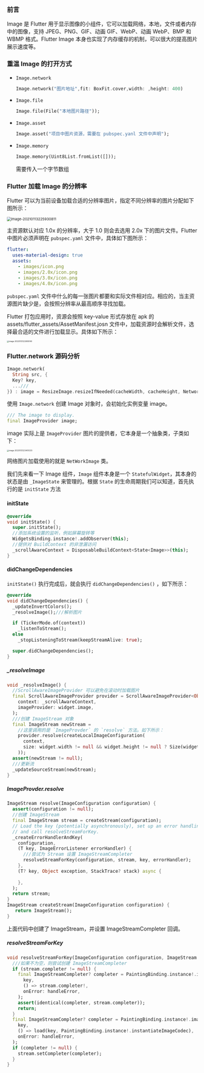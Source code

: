 

### 前言

Image 是 Flutter 用于显示图像的小组件，它可以加载网络，本地，文件或者内存中的图像，支持 JPEG、PNG、GIF、动画 GIF、WebP、动画 WebP、BMP 和 WBMP 格式。Flutter Image 本身也实现了内存缓存的机制，可以很大的提高图片展示速度等。



### 重温 Image 的打开方式

- `Image.network`

  ```dart
  Image.network("图片地址",fit: BoxFit.cover,width: ,height: 400)
  ```

- `Image.file`

  ```dart
  Image.file(File("本地图片路径"));
  ```

- `Image.asset`

  ```dart
  Image.asset("项目中图片资源，需要在 pubspec.yanl 文件中声明");
  ```

- `Image.memory`

  ```dart
  Image.memory(Uint8List.fromList([]));
  ```

  需要传入一个字节数组

### Flutter 加载 Image 的分辨率

Flutter 可以为当前设备加载合适的分辨率图片，指定不同分辨率的图片分配如下图所示：

<img src="https://gitee.com/lvknaginist/pic-go-picure-bed/raw/master/images/20210113225930.png" alt="image-20210113225930811" style="zoom: 67%;" />

主资源默认对应 1.0x 的分辨率，大于 1.0 则会去选用 2.0x 下的图片文件。Flutter 中图片必须声明在 `pubspec.yaml` 文件中，具体如下图所示：

```yaml
flutter:
  uses-material-design: true
  assets:
    - images/icon.png
    - images/2.0x/icon.png
    - images/3.0x/icon.png
    - images/4.0x/icon.png
```

`pubspec.yaml` 文件中什么的每一张图片都要和实际文件相对应。相应的，当主资源图片缺少是，会按照分辨率从最高顺序寻找加载。

Flutter 打包应用时，资源会按照 key-value 形式存放在 apk 的 assets/flutter_assets/AssetManifest.josn 文件中，加载资源时会解析文件，选择最合适的文件进行加载显示。具体如下所示：

<img src="https://gitee.com/lvknaginist/pic-go-picure-bed/raw/master/images/20220121222606.png" alt="image-20220121222606149" style="zoom:33%;" />

### Flutter.network 源码分析

```dart
Image.network(
  String src, {
  Key? key,
  ...///
}) : image = ResizeImage.resizeIfNeeded(cacheWidth, cacheHeight, NetworkImage(src, scale: scale, headers: headers)),;
```

使用 `Image.network` 创建 Image 对象时，会初始化实例变量 image。

```dart
/// The image to display.
final ImageProvider image;
```

image 实际上是 `ImageProvider` 图片的提供者，它本身是一个抽象类，子类如下：

<img src="https://gitee.com/lvknaginist/pic-go-picure-bed/raw/master/images/20220121223405.png" alt="image-20220121223405333" style="zoom:33%;" />

网络图片加载使用的就是 `NetWorkImage` 类。

我们先来看一下 Image 组件，`Image` 组件本身是一个 `StatefulWidget`，其本身的状态是由 `_ImageState` 来管理的。根据 `State` 的生命周期我们可以知道，首先执行的是 `initState` 方法

#### initState

```dart
@override
void initState() {
  super.initState();
  //添加系统设置的监听，例如屏幕旋转等  
  WidgetsBinding.instance!.addObserver(this);
  //提供对 BuildContext 的非泄漏访问
  _scrollAwareContext = DisposableBuildContext<State<Image>>(this);
}
```

#### didChangeDependencies

`initState()` 执行完成后，就会执行  `didChangeDependencies()` ，如下所示：

```dart
@override
void didChangeDependencies() {
  _updateInvertColors();
  _resolveImage();///解析图片

  if (TickerMode.of(context))
    _listenToStream();
  else
    _stopListeningToStream(keepStreamAlive: true);

  super.didChangeDependencies();
}
```

##### _resolveImage

```dart
void _resolveImage() {
  //ScrollAwareImageProvider 可以避免在滚动时加载图片
  final ScrollAwareImageProvider provider = ScrollAwareImageProvider<Object>(
    context: _scrollAwareContext,
    imageProvider: widget.image,
  );
  ///创建 ImageStream 对象  
  final ImageStream newStream =
    //这里调用的是 `ImageProvder` 的 `resolve` 方法。如下所示：
    provider.resolve(createLocalImageConfiguration(
      context,
      size: widget.width != null && widget.height != null ? Size(widget.width!, widget.height!) : null,
    ));
  assert(newStream != null);
  ///更新流  
  _updateSourceStream(newStream);
}
```

##### ImageProvder.resolve

```dart
ImageStream resolve(ImageConfiguration configuration) {
  assert(configuration != null);
  //创建 ImageStream
  final ImageStream stream = createStream(configuration);
  // Load the key (potentially asynchronously), set up an error handling zone,
  // and call resolveStreamForKey.
  _createErrorHandlerAndKey(
    configuration,
    (T key, ImageErrorListener errorHandler) {
      ///尝试为 Stream 设置 ImageStreamCompleter  
      resolveStreamForKey(configuration, stream, key, errorHandler);
    },
    (T? key, Object exception, StackTrace? stack) async {
     
    },
  );
  return stream;
}
ImageStream createStream(ImageConfiguration configuration) {
   return ImageStream();
}
```

上面代码中创建了 ImageStream，并设置 ImageStreamCompleter 回调。

##### resolveStreamForKey

```dart
void resolveStreamForKey(ImageConfiguration configuration, ImageStream stream, T key, ImageErrorListener handleError) {
  ///如果不为空，则尝试创建 ImageStreamCompleter
  if (stream.completer != null) {
    final ImageStreamCompleter? completer = PaintingBinding.instance!.imageCache!.putIfAbsent(
      key,
      () => stream.completer!,
      onError: handleError,
    );
    assert(identical(completer, stream.completer));
    return;
  }
  final ImageStreamCompleter? completer = PaintingBinding.instance!.imageCache!.putIfAbsent(
    key,
    () => load(key, PaintingBinding.instance!.instantiateImageCodec),
    onError: handleError,
  );
  if (completer != null) {
    stream.setCompleter(completer);
  }
}
```

